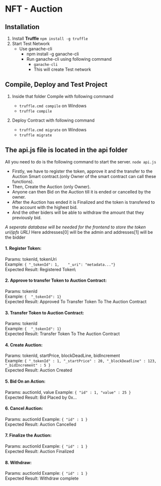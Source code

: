 # NFT - Auction

## Installation
1. Install **Truffle** ```npm install -g truffle```
2. Start Test Network 
   - Use ganache-cli
     - npm install -g ganache-cli
     - Run ganache-cli using following command
       - ```ganache-cli```
       - This will create Test network

## Compile, Deploy and Test Project
1. Inside that folder Compile with following command
   - ```truffle.cmd compile``` on Windows
   - ```truffle compile```

2. Deploy Contract with following command
   - ```truffle.cmd migrate```  on Windows
   - ```truffle migrate```

## The api.js file is located in the api folder
All you need to do is the following command to start the server.
```node api.js```

* Firstly, we have to register the token, approve it and the transfer to the Auction Smart contract.(only Owner of the smart contract can call these functions).
* Then, Create the Auction (only Owner).
* Anyone can then Bid on the Auction till it is ended or cancelled by the owner.
* After the Auction has ended it is Finalized and the token is transfered to the account with the highest bid.
* And the other biders will be able to withdraw the amount that they previously bid.

 _A seperate database will be needed for the frontend to store the token uri(ipfs URL)_ 
 Here addresses[0] will be the admin and addresses[1] will be the bidder
#### 1. Register Token:
   Params: tokenId, tokenUri\
      Example: 
         ```{
            "_tokenId": 1,   
            "_uri": "metadata..."}```\
      Expected Result:
         Registered Token\
   
     
#### 2. Approve to transfer Token to Auction Contract:
   Params: tokenId\
      Example: 
         ```{ 
            "_tokenId": 1}```\
      Expected Result:
         Approved To Transfer Token To The Auction Contract
         
#### 3. Transfer Token to Auction Contract:
   Params: tokenId\
      Example: 
         ```{ 
            "_tokenId": 1}```\
      Expected Result:
         Transfer Token To The Auction Contract
         
#### 4. Create Auction: 
   Params: tokenId, startPrice, blockDeadLine, bidIncrement\
      Example:
         ```{
             "_tokenId" : 1,
             "_startPrice" : 20,
             "_blockDeadline" : 123,
             "_bidIncrement" : 5
              }```\
      Expected Result: 
         Auction Created
              
#### 5. Bid On an Action:
   Params: auctionId, value
      Example:
         ```{
            "id" : 1,
            "value" : 25
            }```\
      Expected Result: 
         Bid Placed by 0x...
         
#### 6. Cancel Auction:
   Params: auctionId
      Example:
         ```{
            "id" : 1
            }```\
      Expected Result: 
         Auction Cancelled
        
#### 7. Finalize the Auction:
   Params: auctionId
      Example:
         ```{
            "id" : 1
            }```\
      Expected Result: 
         Auction Finalized
        
#### 8. Withdraw:
   Params: auctionId
      Example:
         ```{
            "id" : 1
            }```\
      Expected Result: 
         Withdraw complete
            
